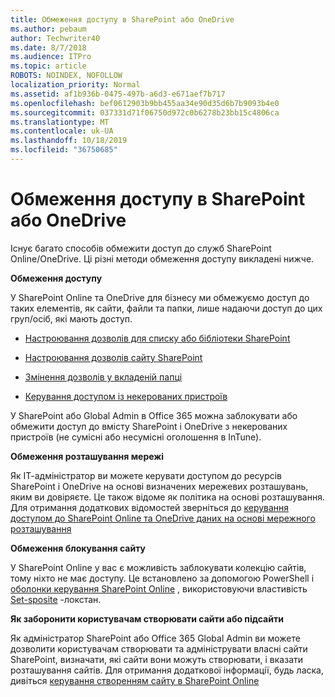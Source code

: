```yaml
---
title: Обмеження доступу в SharePoint або OneDrive
ms.author: pebaum
author: Techwriter40
ms.date: 8/7/2018
ms.audience: ITPro
ms.topic: article
ROBOTS: NOINDEX, NOFOLLOW
localization_priority: Normal
ms.assetid: af1b936b-0475-497b-a6d3-e671aef7b717
ms.openlocfilehash: bef0612903b9bb455aa34e90d35d6b7b9093b4e0
ms.sourcegitcommit: 037331d71f06750d972c0b6278b23bb15c4806ca
ms.translationtype: MT
ms.contentlocale: uk-UA
ms.lasthandoff: 10/18/2019
ms.locfileid: "36750685"
---
```

# <a name="restrict-access-in-sharepoint-or-onedrive"></a>Обмеження доступу в SharePoint або OneDrive

Існує багато способів обмежити доступ до служб SharePoint Online/OneDrive. Ці різні методи обмеження доступу викладені нижче. 

**Обмеження доступу**

У SharePoint Online та OneDrive для бізнесу ми обмежуємо доступ до таких елементів, як сайти, файли та папки, лише надаючи доступ до цих груп/осіб, які мають доступ.

- [Настроювання дозволів для списку або бібліотеки SharePoint](https://support.office.com/article/Customize-permissions-for-a-SharePoint-list-or-library-02d770f3-59eb-4910-a608-5f84cc297782)

- [Настроювання дозволів сайту SharePoint](https://docs.microsoft.com/sharepoint/customize-sharepoint-site-permissions)

- [Змінення дозволів у вкладеній папці](https://support.office.com/article/Change-the-permissions-on-a-subfolder-5427BD7C-F20A-4F75-8CF2-5359DD45A1A6)

- [Керування доступом із некерованих пристроїв](https://docs.microsoft.com/sharepoint/control-access-from-unmanaged-devices)

У SharePoint або Global Admin в Office 365 можна заблокувати або обмежити доступ до вмісту SharePoint і OneDrive з некерованих пристроїв (не сумісні або несумісні оголошення в InTune).

**Обмеження розташування мережі**

Як ІТ-адміністратор ви можете керувати доступом до ресурсів SharePoint і OneDrive на основі визначених мережевих розташувань, яким ви довіряєте. Це також відоме як політика на основі розташування. Для отримання додаткових відомостей зверніться до [керування доступом до SharePoint Online та OneDrive даних на основі мережного розташування](https://docs.microsoft.com/sharepoint/control-access-based-on-network-location)

**Обмеження блокування сайту** 

У SharePoint Online у вас є можливість заблокувати колекцію сайтів, тому ніхто не має доступу. Це встановлено за допомогою PowerShell і [оболонки керування SharePoint Online](https://docs.microsoft.com/powershell/sharepoint/sharepoint-online/connect-sharepoint-online?view=sharepoint-ps) , використовуючи властивість [Set-sposite](https://docs.microsoft.com/powershell/module/sharepoint-online/set-sposite?view=sharepoint-ps) -локстан.

**Як заборонити користувачам створювати сайти або підсайти**

Як адміністратор SharePoint або Office 365 Global Admin ви можете дозволити користувачам створювати та адмініструвати власні сайти SharePoint, визначати, які сайти вони можуть створювати, і вказати розташування сайтів. Для отримання додаткової інформації, будь ласка, дивіться [керування створенням сайту в SharePoint Online](https://docs.microsoft.com/sharepoint/manage-site-creation)

